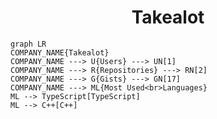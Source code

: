 <h1 align="center">Takealot</h1>

```mermaid
graph LR
COMPANY_NAME{Takealot}
COMPANY_NAME ---> U{Users} ---> UN[1]
COMPANY_NAME ---> R{Repositories} ---> RN[2]
COMPANY_NAME ---> G{Gists} ---> GN[17]
COMPANY_NAME ---> ML{Most Used<br>Languages}
ML --> TypeScript[TypeScript]
ML --> C++[C++]
```
